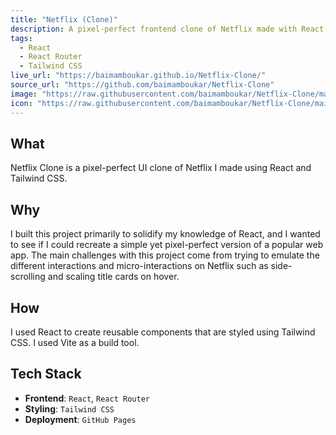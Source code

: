 ```yaml
---
title: "Netflix (Clone)"
description: A pixel-perfect frontend clone of Netflix made with React
tags:
  - React
  - React Router
  - Tailwind CSS
live_url: "https://baimamboukar.github.io/Netflix-Clone/"
source_url: "https://github.com/baimamboukar/Netflix-Clone"
image: "https://raw.githubusercontent.com/baimamboukar/Netflix-Clone/main/public/screenshot.png"
icon: "https://raw.githubusercontent.com/baimamboukar/Netflix-Clone/main/public/logo.svg"
---
```


## What

Netflix Clone is a pixel-perfect UI clone of Netflix I made using React and Tailwind CSS.

## Why

I built this project primarily to solidify my knowledge of React, and I wanted to see if I could recreate a simple yet pixel-perfect version of a popular web app. The main challenges with this project come from trying to emulate the different interactions and micro-interactions on Netflix such as side-scrolling and scaling title cards on hover.

## How

I used React to create reusable components that are styled using Tailwind CSS. I used Vite as a build tool.

## Tech Stack

- **Frontend**: `React`, `React Router`
- **Styling**: `Tailwind CSS`
- **Deployment**: `GitHub Pages`
